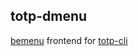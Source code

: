 ## totp-dmenu

[bemenu](https://github.com/Cloudef/bemenu) frontend for [totp-cli](https://github.com/yitsushi/totp-cli)
